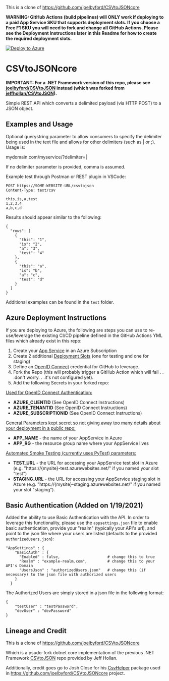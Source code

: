 This is a clone of https://github.com/joelbyford/CSVtoJSONcore


**WARNING: GitHub Actions (build pipelines) will ONLY work if deploying to a paid App Service SKU that supports deployment slots.  If you choose a Free F1 SKU you will need to fork and change all GitHub Actions.  Please see the Deployment Instructions later in this Readme for how to create the required deployment slots.**

[![Deploy to Azure](https://aka.ms/deploytoazurebutton)](https://portal.azure.com/#create/Microsoft.Template/uri/https%3A%2F%2Fraw.githubusercontent.com%2Fjoelbyford%2FCSVtoJSONcore%2Frefs%2Fheads%2Fmain%2FDeployTemplates%2FAzureLinuxWebAppArm.json)



# CSVtoJSONcore
**IMPORTANT: For a .NET Framework version of this repo, please see [joelbyford/CSVtoJSON](https://github.com/joelbyford/CSVtoJSON) instead (which was forked from [jeffhollan/CSVtoJSON](https://github.com/jeffhollan/CSVtoJSON)).**

Simple REST API which converts a delimited payload (via HTTP POST) to a JSON object.  



## Examples and Usage
Optional querystring parameter to allow consumers to specify the delimiter being used in the text file and allows for other delimiters (such as | or ;).  Usage is:

mydomain.com/myservice/?delimiter=|

If no delimiter parameter is provided, comma is assumed.

Example test through Postman or REST plugin in VSCode:

```
POST https://SOME-WEBSITE-URL/csvtojson
Content-Type: text/csv

this,is,a,test
1,2,3,4
a,b,c,d
```

Results should appear similar to the following: 

```
{
  "rows": [
    {
      "this": "1",
      "is": "2",
      "a": "3",
      "test": "4"
    },
    {
      "this": "a",
      "is": "b",
      "a": "c",
      "test": "d"
    }
  ]
}

```
Additional examples can be found in the `test` folder.

## Azure Deployment Instructions
If you are deploying to Azure, the following are steps you can use to re-use/leverage the existing CI/CD pipeline defined in the GitHub Actions YML files which already exist in this repo:

1. Create your [App Service](https://learn.microsoft.com/en-us/azure/app-service/) in an Azure Subscription
2. Create 2 additional [Deployment Slots](https://learn.microsoft.com/en-us/azure/app-service/deploy-staging-slots?tabs=portal) (one for testing and one for staging)
3. Define an [OpenID Connect](https://learn.microsoft.com/en-us/azure/developer/github/connect-from-azure-openid-connect) credential for GitHub to leverage.
4. Fork the Repo (this will probably trigger a GitHub Action which will fail . . .don't worry. . .it's not configured yet).
5. Add the following Secrets in your forked repo:

<u>Used for OpenID Connect Authentication:</u>
- **AZURE_CLIENTID** (See OpenID Connect Instructions)
- **AZURE_TENANTID** (See OpenID Connect Instructions)
- **AZURE_SUBSCRIPTIONID** (See OpenID Connect Instructions)

<u>General Parameters kept secret so not giving away too many details about your deployment in a public repo:</u>
- **APP_NAME** - the name of your AppService in Azure
- **APP_RG** - the resource group name where your AppService lives

<u>Automated Smoke Testing (currently uses PyTest) parameters:</u>
- **TEST_URL** - the URL for accessing your AppService test slot in Azure (e.g. "https://{mysite}-test.azurewebsites.net/" if you named your slot "test")
- **STAGING_URL** - the URL for accessing your AppService staging slot in Azure (e.g. "https://{mysite}-staging.azurewebsites.net/" if you named your slot "staging").


## Basic Authentication (Added on 1/19/2021)
Added the ability to use Basic Authentication with the API.  In order to leverage this functionality, please use the `appsettings.json` file to enable basic authentication, provide your "realm" (typically your API's url), and point to the json file where your users are listed (defaults to the provided `authorizedUsers.json`):

```
"AppSettings" : {
    "BasicAuth" : {
      "Enabled" : false,                     # change this to true
      "Realm" : "example-realm.com",         # change this to your API's Domain
      "UsersJson" : "authorizedUsers.json"   # change this (if necessary) to the json file with authorized users
    }
  }

```

The Authorized Users are simply stored in a json file in the following format:

```
{    
    "testUser" : "testPassword",
    "devUser" : "devPassword"
}
```

## Lineage and Credit

This is a clone of https://github.com/joelbyford/CSVtoJSONcore

Which is a psudo-fork dotnet core implementation of the previous .NET Framework [CSVtoJSON](https://github.com/jeffhollan/CSVtoJSON) repo provided by Jeff Hollan. 

Additionally, credit goes go to Josh Close for his [CsvHelper](https://github.com/JoshClose/CsvHelper) package used in https://github.com/joelbyford/CSVtoJSONcore project.

